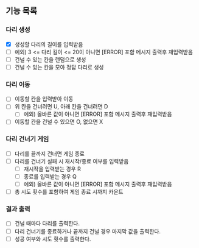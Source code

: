 ## 기능 목록

### 다리 생성
- [X] 생성할 다리의 길이를 입력받음
- [ ] 예외) 3 <= 다리 길이 <= 20이 아니면 [ERROR] 포함 메시지 출력후 재입력받음
- [ ] 건널 수 있는 칸을 랜덤으로 생성
- [ ] 건널 수 있는 칸을 모아 정답 다리로 생성
 
### 다리 이동
- [ ] 이동할 칸을 입력받아 이동
- [ ] 위 칸을 건너려면 U, 아래 칸을 건너려면 D
  - [ ] 예외) 올바른 값이 아니면 [ERROR] 포함 메시지 출력후 재입력받음
- [ ] 이동할 칸을 건널 수 있으면 O, 없으면 X

### 다리 건너기 게임
- [ ] 다리를 끝까지 건너면 게임 종료
- [ ] 다리를 건너기 실패 시 재시작/종료 여부를 입력받음
  - [ ] 재시작을 입력받는 경우 R
  - [ ] 종료를 입력받는 경우 Q
  - [ ] 예외) 올바른 값이 아니면 [ERROR] 포함 메시지 출력후 재입력받음
- [ ] 총 시도 횟수를 포함하여 게임 종료 시까지 카운트

### 결과 출력
- [ ] 건널 때마다 다리를 출력한다.
- [ ] 다리 건너기를 종료하거나 끝까지 건널 경우 마지막 값을 출력한다.
- [ ] 성공 여부와 시도 횟수를 출력한다.